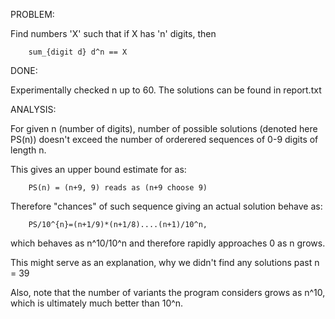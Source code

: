 PROBLEM:

Find numbers 'X' such that if X has 'n' digits, then 

		sum_{digit d} d^n == X

DONE:

Experimentally checked n up to 60. The solutions can be found in report.txt

ANALYSIS:

For given n (number of digits), number of possible solutions (denoted here PS(n))
doesn't exceed the number of orderered sequences of 0-9 digits of length n.

This gives an upper bound estimate for as:

		PS(n) = (n+9, 9) reads as (n+9 choose 9)

Therefore "chances" of such sequence giving an actual solution behave as:

		PS/10^{n}=(n+1/9)*(n+1/8)....(n+1)/10^n,

which behaves as n^10/10^n and therefore rapidly approaches 0 as n grows.

This might serve as an explanation, why we didn't find any solutions past n = 39

Also, note that the number of variants the program considers grows as n^10, which is ultimately much better than 10^n.
